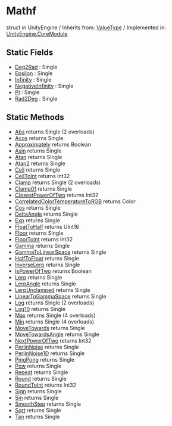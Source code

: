 # Mathf
struct in UnityEngine
 / Inherits from: <a href="https://docs.unity3d.com/6000.0/Documentation/ScriptReference/ValueType.html" target="_blank">ValueType</a> / Implemented in: <a href="https://docs.unity3d.com/6000.0/Documentation/ScriptReference/UnityEngine.CoreModule.html" target="_blank">UnityEngine.CoreModule</a>
## Static Fields
- <a href="https://docs.unity3d.com/6000.0/Documentation/ScriptReference/Mathf-Deg2Rad.html" target="_blank">Deg2Rad</a> : Single
- <a href="https://docs.unity3d.com/6000.0/Documentation/ScriptReference/Mathf-Epsilon.html" target="_blank">Epsilon</a> : Single
- <a href="https://docs.unity3d.com/6000.0/Documentation/ScriptReference/Mathf-Infinity.html" target="_blank">Infinity</a> : Single
- <a href="https://docs.unity3d.com/6000.0/Documentation/ScriptReference/Mathf-NegativeInfinity.html" target="_blank">NegativeInfinity</a> : Single
- <a href="https://docs.unity3d.com/6000.0/Documentation/ScriptReference/Mathf-PI.html" target="_blank">PI</a> : Single
- <a href="https://docs.unity3d.com/6000.0/Documentation/ScriptReference/Mathf-Rad2Deg.html" target="_blank">Rad2Deg</a> : Single
## Static Methods
- <a href="https://docs.unity3d.com/6000.0/Documentation/ScriptReference/Mathf.Abs.html" target="_blank">Abs</a> returns Single (2 overloads)
- <a href="https://docs.unity3d.com/6000.0/Documentation/ScriptReference/Mathf.Acos.html" target="_blank">Acos</a> returns Single
- <a href="https://docs.unity3d.com/6000.0/Documentation/ScriptReference/Mathf.Approximately.html" target="_blank">Approximately</a> returns Boolean
- <a href="https://docs.unity3d.com/6000.0/Documentation/ScriptReference/Mathf.Asin.html" target="_blank">Asin</a> returns Single
- <a href="https://docs.unity3d.com/6000.0/Documentation/ScriptReference/Mathf.Atan.html" target="_blank">Atan</a> returns Single
- <a href="https://docs.unity3d.com/6000.0/Documentation/ScriptReference/Mathf.Atan2.html" target="_blank">Atan2</a> returns Single
- <a href="https://docs.unity3d.com/6000.0/Documentation/ScriptReference/Mathf.Ceil.html" target="_blank">Ceil</a> returns Single
- <a href="https://docs.unity3d.com/6000.0/Documentation/ScriptReference/Mathf.CeilToInt.html" target="_blank">CeilToInt</a> returns Int32
- <a href="https://docs.unity3d.com/6000.0/Documentation/ScriptReference/Mathf.Clamp.html" target="_blank">Clamp</a> returns Single (2 overloads)
- <a href="https://docs.unity3d.com/6000.0/Documentation/ScriptReference/Mathf.Clamp01.html" target="_blank">Clamp01</a> returns Single
- <a href="https://docs.unity3d.com/6000.0/Documentation/ScriptReference/Mathf.ClosestPowerOfTwo.html" target="_blank">ClosestPowerOfTwo</a> returns Int32
- <a href="https://docs.unity3d.com/6000.0/Documentation/ScriptReference/Mathf.CorrelatedColorTemperatureToRGB.html" target="_blank">CorrelatedColorTemperatureToRGB</a> returns Color
- <a href="https://docs.unity3d.com/6000.0/Documentation/ScriptReference/Mathf.Cos.html" target="_blank">Cos</a> returns Single
- <a href="https://docs.unity3d.com/6000.0/Documentation/ScriptReference/Mathf.DeltaAngle.html" target="_blank">DeltaAngle</a> returns Single
- <a href="https://docs.unity3d.com/6000.0/Documentation/ScriptReference/Mathf.Exp.html" target="_blank">Exp</a> returns Single
- <a href="https://docs.unity3d.com/6000.0/Documentation/ScriptReference/Mathf.FloatToHalf.html" target="_blank">FloatToHalf</a> returns UInt16
- <a href="https://docs.unity3d.com/6000.0/Documentation/ScriptReference/Mathf.Floor.html" target="_blank">Floor</a> returns Single
- <a href="https://docs.unity3d.com/6000.0/Documentation/ScriptReference/Mathf.FloorToInt.html" target="_blank">FloorToInt</a> returns Int32
- <a href="https://docs.unity3d.com/6000.0/Documentation/ScriptReference/Mathf.Gamma.html" target="_blank">Gamma</a> returns Single
- <a href="https://docs.unity3d.com/6000.0/Documentation/ScriptReference/Mathf.GammaToLinearSpace.html" target="_blank">GammaToLinearSpace</a> returns Single
- <a href="https://docs.unity3d.com/6000.0/Documentation/ScriptReference/Mathf.HalfToFloat.html" target="_blank">HalfToFloat</a> returns Single
- <a href="https://docs.unity3d.com/6000.0/Documentation/ScriptReference/Mathf.InverseLerp.html" target="_blank">InverseLerp</a> returns Single
- <a href="https://docs.unity3d.com/6000.0/Documentation/ScriptReference/Mathf.IsPowerOfTwo.html" target="_blank">IsPowerOfTwo</a> returns Boolean
- <a href="https://docs.unity3d.com/6000.0/Documentation/ScriptReference/Mathf.Lerp.html" target="_blank">Lerp</a> returns Single
- <a href="https://docs.unity3d.com/6000.0/Documentation/ScriptReference/Mathf.LerpAngle.html" target="_blank">LerpAngle</a> returns Single
- <a href="https://docs.unity3d.com/6000.0/Documentation/ScriptReference/Mathf.LerpUnclamped.html" target="_blank">LerpUnclamped</a> returns Single
- <a href="https://docs.unity3d.com/6000.0/Documentation/ScriptReference/Mathf.LinearToGammaSpace.html" target="_blank">LinearToGammaSpace</a> returns Single
- <a href="https://docs.unity3d.com/6000.0/Documentation/ScriptReference/Mathf.Log.html" target="_blank">Log</a> returns Single (2 overloads)
- <a href="https://docs.unity3d.com/6000.0/Documentation/ScriptReference/Mathf.Log10.html" target="_blank">Log10</a> returns Single
- <a href="https://docs.unity3d.com/6000.0/Documentation/ScriptReference/Mathf.Max.html" target="_blank">Max</a> returns Single (4 overloads)
- <a href="https://docs.unity3d.com/6000.0/Documentation/ScriptReference/Mathf.Min.html" target="_blank">Min</a> returns Single (4 overloads)
- <a href="https://docs.unity3d.com/6000.0/Documentation/ScriptReference/Mathf.MoveTowards.html" target="_blank">MoveTowards</a> returns Single
- <a href="https://docs.unity3d.com/6000.0/Documentation/ScriptReference/Mathf.MoveTowardsAngle.html" target="_blank">MoveTowardsAngle</a> returns Single
- <a href="https://docs.unity3d.com/6000.0/Documentation/ScriptReference/Mathf.NextPowerOfTwo.html" target="_blank">NextPowerOfTwo</a> returns Int32
- <a href="https://docs.unity3d.com/6000.0/Documentation/ScriptReference/Mathf.PerlinNoise.html" target="_blank">PerlinNoise</a> returns Single
- <a href="https://docs.unity3d.com/6000.0/Documentation/ScriptReference/Mathf.PerlinNoise1D.html" target="_blank">PerlinNoise1D</a> returns Single
- <a href="https://docs.unity3d.com/6000.0/Documentation/ScriptReference/Mathf.PingPong.html" target="_blank">PingPong</a> returns Single
- <a href="https://docs.unity3d.com/6000.0/Documentation/ScriptReference/Mathf.Pow.html" target="_blank">Pow</a> returns Single
- <a href="https://docs.unity3d.com/6000.0/Documentation/ScriptReference/Mathf.Repeat.html" target="_blank">Repeat</a> returns Single
- <a href="https://docs.unity3d.com/6000.0/Documentation/ScriptReference/Mathf.Round.html" target="_blank">Round</a> returns Single
- <a href="https://docs.unity3d.com/6000.0/Documentation/ScriptReference/Mathf.RoundToInt.html" target="_blank">RoundToInt</a> returns Int32
- <a href="https://docs.unity3d.com/6000.0/Documentation/ScriptReference/Mathf.Sign.html" target="_blank">Sign</a> returns Single
- <a href="https://docs.unity3d.com/6000.0/Documentation/ScriptReference/Mathf.Sin.html" target="_blank">Sin</a> returns Single
- <a href="https://docs.unity3d.com/6000.0/Documentation/ScriptReference/Mathf.SmoothStep.html" target="_blank">SmoothStep</a> returns Single
- <a href="https://docs.unity3d.com/6000.0/Documentation/ScriptReference/Mathf.Sqrt.html" target="_blank">Sqrt</a> returns Single
- <a href="https://docs.unity3d.com/6000.0/Documentation/ScriptReference/Mathf.Tan.html" target="_blank">Tan</a> returns Single
